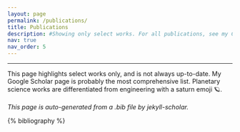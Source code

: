 ```yaml
---
layout: page
permalink: /publications/
title: Publications
description: #Showing only select works. For all publications, see my CV.<br>Planetary science works are differentiated with a saturn emoji, 🪐<br></b><br>Auto-generated from a .bib file by jekyll-scholar.
nav: true
nav_order: 5
---
```


<hr class="section-separator">
<div class="publications">
This page highlights select works only, and is not always up-to-date. My Google Scholar page is probably the most comprehensive list. Planetary science works are differentiated from engineering with a saturn emoji 🪐.
<br><br>
<em>This page is auto-generated from a .bib file by jekyll-scholar.</em>
<!-- _pages/publications.md -->

{% bibliography %}

</div>
